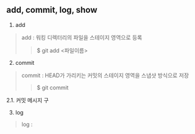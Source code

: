 ## add, commit, log, show
1. add
> add : 워킹 디렉터리의 파일을 스테이지 영역으로 등록
> > $ git add <파일이름>

2. commit
> commit : HEAD가 가리키는 커밋의 스테이지 영역을 스냅샷 방식으로 저장
> > $ git commit

2.1. 커밋 메시지
구

3. log
> log : 

